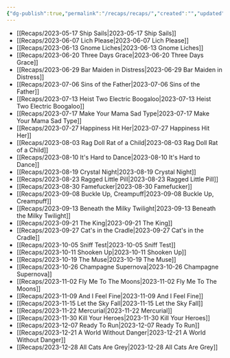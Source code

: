 ```yaml
---
{"dg-publish":true,"permalink":"/recaps/recaps/","created":"","updated":""}
---
```


- [[Recaps/2023-05-17 Ship Sails\|2023-05-17 Ship Sails]]
- [[Recaps/2023-06-07 Lich Please\|2023-06-07 Lich Please]]
- [[Recaps/2023-06-13 Gnome Liches\|2023-06-13 Gnome Liches]]
- [[Recaps/2023-06-20 Three Days Grace\|2023-06-20 Three Days Grace]]
- [[Recaps/2023-06-29 Bar Maiden in Distress\|2023-06-29 Bar Maiden in Distress]]
- [[Recaps/2023-07-06 Sins of the Father\|2023-07-06 Sins of the Father]]
- [[Recaps/2023-07-13 Heist Two Electric Boogaloo\|2023-07-13 Heist Two Electric Boogaloo]]
- [[Recaps/2023-07-17 Make Your Mama Sad Type\|2023-07-17 Make Your Mama Sad Type]]
- [[Recaps/2023-07-27 Happiness Hit Her\|2023-07-27 Happiness Hit Her]]
- [[Recaps/2023-08-03 Rag Doll Rat of a Child\|2023-08-03 Rag Doll Rat of a Child]]
- [[Recaps/2023-08-10 It's Hard to Dance\|2023-08-10 It's Hard to Dance]]
- [[Recaps/2023-08-19 Crystal Night\|2023-08-19 Crystal Night]]
- [[Recaps/2023-08-23 Ragged Little Pill\|2023-08-23 Ragged Little Pill]]
- [[Recaps/2023-08-30 Famefucker\|2023-08-30 Famefucker]]
- [[Recaps/2023-09-08 Buckle Up, Creampuff\|2023-09-08 Buckle Up, Creampuff]]
- [[Recaps/2023-09-13 Beneath the Milky Twilight\|2023-09-13 Beneath the Milky Twilight]]
- [[Recaps/2023-09-21 The King\|2023-09-21 The King]]
- [[Recaps/2023-09-27 Cat's in the Cradle\|2023-09-27 Cat's in the Cradle]]
- [[Recaps/2023-10-05 Sniff Test\|2023-10-05 Sniff Test]]
- [[Recaps/2023-10-11 Shooken Up\|2023-10-11 Shooken Up]]
- [[Recaps/2023-10-19 The Muse\|2023-10-19 The Muse]]
- [[Recaps/2023-10-26 Champagne Supernova\|2023-10-26 Champagne Supernova]]
- [[Recaps/2023-11-02 Fly Me To The Moons\|2023-11-02 Fly Me To The Moons]]
- [[Recaps/2023-11-09 And I Feel Fine\|2023-11-09 And I Feel Fine]]
- [[Recaps/2023-11-15 Let the Sky Fall\|2023-11-15 Let the Sky Fall]]
- [[Recaps/2023-11-22 Mercurial\|2023-11-22 Mercurial]]
- [[Recaps/2023-11-30 Kill Your Heroes\|2023-11-30 Kill Your Heroes]]
- [[Recaps/2023-12-07 Ready To Run\|2023-12-07 Ready To Run]]
- [[Recaps/2023-12-21 A World Without Danger\|2023-12-21 A World Without Danger]]
- [[Recaps/2023-12-28 All Cats Are Grey\|2023-12-28 All Cats Are Grey]]
